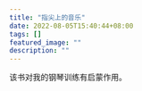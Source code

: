 ```yaml
---
title: "指尖上的音乐"
date: 2022-08-05T15:40:44+08:00
tags: []
featured_image: ""
description: ""
---
```


该书对我的钢琴训练有启蒙作用。


